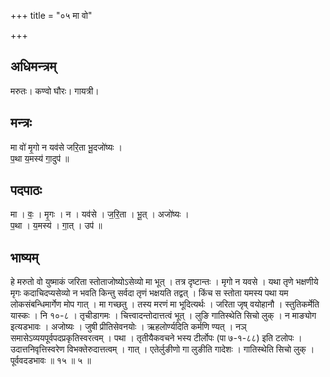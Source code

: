 +++
title = "०५ मा वो"

+++
## अधिमन्त्रम्
मरुतः। कण्वो घौरः। गायत्री।

## मन्त्रः
मा वो॑ मृ॒गो न यव॑से जरि॒ता भू॒दजो॑ष्यः ।  
प॒था य॒मस्य॑ गा॒दुप॑ ॥

## पदपाठः
मा । वः॒ । मृ॒गः । न । यव॑से । ज॒रि॒ता । भू॒त् । अजो॑ष्यः ।  
प॒था । य॒मस्य॑ । गा॒त् । उप॑ ॥

## भाष्यम्
हे मरुतो वो युष्माकं जरिता स्तोताजोष्योऽसेव्यो मा भूत् । तत्र दृष्टान्तः । मृगो न यवसे । यथा तृणे भक्षणीये मृगः कदाचिदप्यसेव्यो न भवति किन्तु सर्वदा तृणं भक्षयति तद्वत् । किंच स स्तोता यमस्य पथा यम लोकसंबन्धिमार्गेण मोप गात् । मा गच्छतु । तस्य मरणं मा भूदित्यर्थः । जरिता जृष् वयोहानौ । स्तुतिकर्मेति यास्कः । नि १०-८ । तृचीडागमः । चित्त्वादन्तोदात्तत्वं भूत् । लुङि गातिस्थेति सिचो लुक् । न माङ्योग इत्यडभावः । अजोष्यः । जुषी प्रीतिसेवनयोः । ऋहलोर्ण्यदिति कर्मणि ण्यत् । नञ् समासेऽव्ययपूर्वपदप्रकृतिस्वरत्वम् । पथा । तृतीयैकवचने भस्य टीर्लोपः (पा ७-१-८८) इति टलोपः । उदात्तनिवृत्तिस्वरेण विभक्तेरुदात्तत्वम् । गात् । एतेर्लुङीणो गा लुङीति गादेशः । गातिस्थेति सिचो लुक् । पूर्ववदडभावः ॥ १५ ॥ ५ ॥